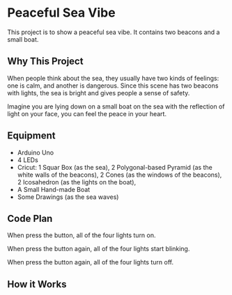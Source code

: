 # Peaceful Sea Vibe

  This project is to show a peaceful sea vibe. It contains two beacons and a small boat.


## Why This Project
  When people think about the sea, they usually have two kinds of feelings: one is calm, and another is dangerous. Since this scene has two beacons with lights, the sea is bright and gives people a sense of safety.

  Imagine you are lying down on a small boat on the sea with the reflection of light on your face, you can feel the peace in your heart.


## Equipment
* Arduino Uno
* 4 LEDs
* Cricut:
  1 Squar Box (as the sea), 
  2 Polygonal-based Pyramid (as the white walls of the beacons), 
  2 Cones (as the windows of the beacons), 
  2 Icosahedron (as the lights on the boat),
* A Small Hand-made Boat
* Some Drawings (as the sea waves)


## Code Plan
  When press the button, all of the four lights turn on. 
  
  When press the button again, all of the four lights start blinking. 
  
  When press the button again, all of the four lights turn off. 
  

## How it Works
  

